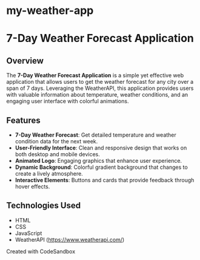 # my-weather-app
# 7-Day Weather Forecast Application  

## Overview  

The **7-Day Weather Forecast Application** is a simple yet effective web application that allows users to get the weather forecast for any city over a span of 7 days. Leveraging the WeatherAPI, this application provides users with valuable information about temperature, weather conditions, and an engaging user interface with colorful animations.  

## Features  

- **7-Day Weather Forecast**: Get detailed temperature and weather condition data for the next week.  
- **User-Friendly Interface**: Clean and responsive design that works on both desktop and mobile devices.  
- **Animated Logo**: Engaging graphics that enhance user experience.  
- **Dynamic Background**: Colorful gradient background that changes to create a lively atmosphere.  
- **Interactive Elements**: Buttons and cards that provide feedback through hover effects.  

## Technologies Used  

- HTML  
- CSS  
- JavaScript  
- WeatherAPI (https://www.weatherapi.com/)  


Created with CodeSandbox
